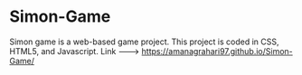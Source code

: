 # Simon-Game
 Simon game is a web-based game project. This project is coded in CSS, HTML5, and Javascript.
 Link ---> https://amanagrahari97.github.io/Simon-Game/
